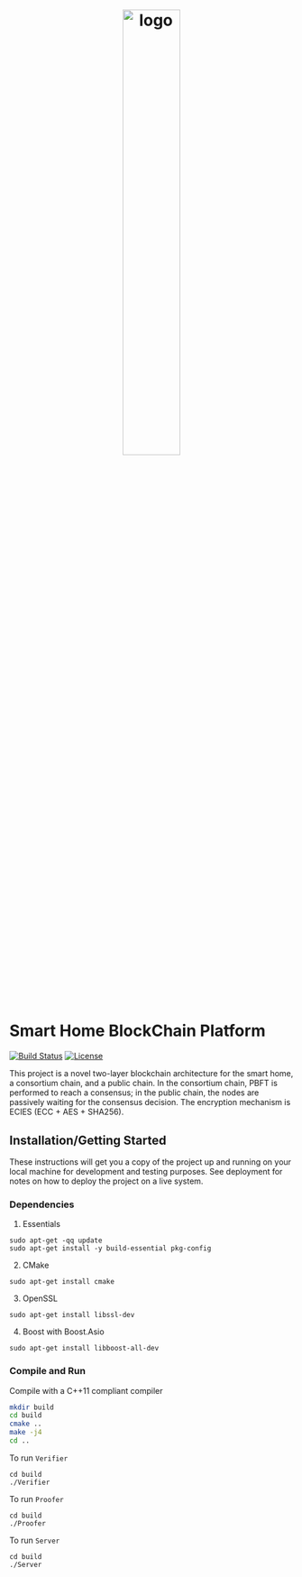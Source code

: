 <h1 align="center">
	<img width="45%" src="https://github.com/yinhaoxiao/Smart-Home-Blockchain-Platform/blob/master/image.jpg" alt="logo">
</h1>

# Smart Home BlockChain Platform
[![Build Status](https://travis-ci.org/yinhaoxiao/Smart-Home-Blockchain-Platform.svg?branch=master)](https://travis-ci.org/yinhaoxiao/Smart-Home-Blockchain-Platform)
[![License](https://img.shields.io/badge/License-MIT-yellow.svg)](https://github.com/yinhaoxiao/Smart-Home-Blockchain-Platform/blob/master/LICENSE)


This project is a novel two-layer blockchain architecture for the smart home, a consortium chain, and a public chain. In the consortium chain, PBFT is performed to reach a consensus; in the public chain, the nodes are passively waiting for the consensus decision. 
The encryption mechanism is ECIES (ECC + AES + SHA256).

## Installation/Getting Started

These instructions will get you a copy of the project up and running on your local machine for development and testing purposes. See deployment for notes on how to deploy the project on a live system.

### Dependencies
1. Essentials
```
sudo apt-get -qq update
sudo apt-get install -y build-essential pkg-config
```
2. CMake
```
sudo apt-get install cmake
```

3. OpenSSL
```
sudo apt-get install libssl-dev
```

4. Boost with Boost.Asio
```
sudo apt-get install libboost-all-dev
```


### Compile and Run

Compile with a C++11 compliant compiler

```sh
mkdir build
cd build
cmake ..
make -j4
cd ..
```

To run `Verifier`
```
cd build
./Verifier
```

To run `Proofer`
```
cd build
./Proofer
```

To run `Server`
```
cd build
./Server
```
